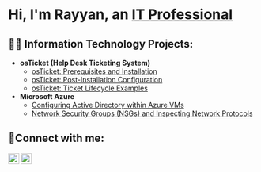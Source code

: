 <h1>Hi, I'm Rayyan, an <a href="https://www.linkedin.com/in/rayyandunn1/">IT Professional</a></h1>

<h2>👨‍💻 Information Technology Projects:</h2>

- <b>osTicket (Help Desk Ticketing System)</b>
  - [osTicket: Prerequisites and Installation](https://github.com/drayyan23/osticket-prereqs)
  - [osTicket: Post-Installation Configuration](https://github.com/drayyan23/post-install-config)
  - [osTicket: Ticket Lifecycle Examples](https://github.com/drayyan23/ticket-lifecycle)
- <b>Microsoft Azure</b>
  - [Configuring Active Directory within Azure VMs](https://github.com/drayyan23/configure-ad)
  - [Network Security Groups (NSGs) and Inspecting Network Protocols](https://github.com/drayyan23/azure_network_protocols)

<h2>🤳Connect with me:</h2>

[<img align="left" alt="Josh | LinkedIn" width="22px" src="https://cdn.jsdelivr.net/npm/simple-icons@v3/icons/linkedin.svg" />][linkedin]
[<img align="left" alt="Josh | Instagram" width="22px" src="https://cdn.jsdelivr.net/npm/simple-icons@v3/icons/instagram.svg" />][instagram]

[instagram]:https://www.instagram.com/rayyandunn/
[linkedin]: https://www.linkedin.com/in/rayyandunn1/
